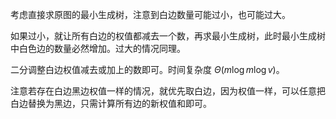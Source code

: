 考虑直接求原图的最小生成树，注意到白边数量可能过小，也可能过大。

如果过小，就让所有白边的权值都减去一个数，再求最小生成树，此时最小生成树中白色边的数量必然增加。过大的情况同理。

二分调整白边权值减去或加上的数即可。时间复杂度 $\Theta(m\log m\log v)$。

注意若存在白边黑边权值一样的情况，就优先取白边，因为权值一样，可以任意把白边替换为黑边，只需计算所有边的新权值和即可。
